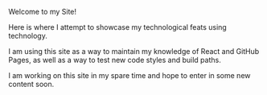 
Welcome to my Site!

Here is where I attempt to showcase my technological feats using technology.

I am using this site as a way to maintain my knowledge of React and GitHub Pages, as well as a way to test new code styles and build paths.


I am working on this site in my spare time and hope to enter in some new content soon.

